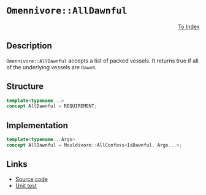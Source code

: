 <!-- Copyright 2024 Feng Mofan
SPDX-License-Identifier: Apache-2.0 -->

# `Omennivore::AllDawnful`

<p style='text-align: right;'><a href="../../concepts.md#omennivore-all-dawnful">To Index</a></p>

## Description

`Omennivore::AllDawnful` accepts a list of packed vessels.
It returns true if all of the underlying vessels are `Dawn`s.

## Structure

```C++
template<typename...>
concept AllDawnful = REQUIREMENT;
```

## Implementation

```C++
template<typename...Args>
concept AllDawnful = Mouldivore::AllConfess<IsDawnful, Args...>;
```

## Links

- [Source code](../../../../conceptrodon/omennivore/concepts/all_dawnful.hpp)
- [Unit test](../../../../tests/unit/concepts/omennivore/all_dawnful.test.hpp)
